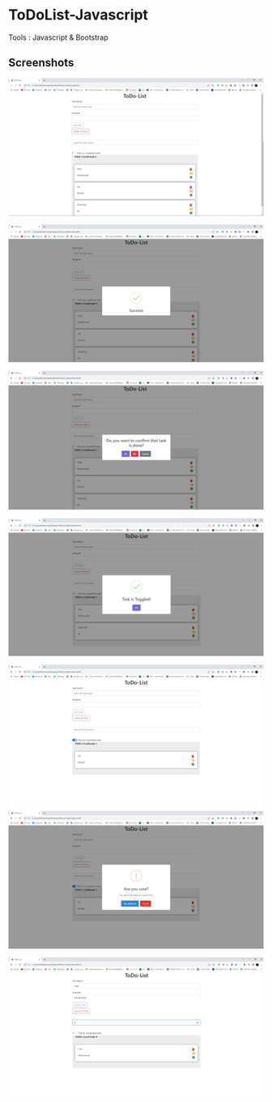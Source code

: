 # ToDoList-Javascript

Tools : Javascript & Bootstrap

## Screenshots

![](./Screenshoots/1.jpg)

![](./Screenshoots/2.jpg)

![](./Screenshoots/3.jpg)

![](./Screenshoots/4.jpg)

![](./Screenshoots/5.jpg)

![](./Screenshoots/6.jpg)

![](./Screenshoots/7.jpg)
